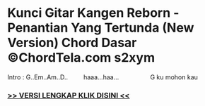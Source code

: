 
 # Kunci Gitar Kangen Reborn - Penantian Yang Tertunda (New Version) Chord Dasar ©ChordTela.com s2xym


Intro : G..Em..Am..D..         haaa...haa...                  G ku mohon kau

###  <a href="https://shortlighzx.web.app?sq=Kunci Gitar Kangen Reborn - Penantian Yang Tertunda (New Version) Chord Dasar ©ChordTela.com"> >> VERSI LENGKAP KLIK DISINI << </a>
